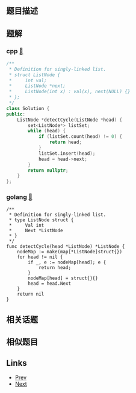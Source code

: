 
# [](https://leetcode-cn.com/problems/linked-list-cycle-lcci)

## 题目描述



## 题解

### cpp [🔗](linked-list-cycle-lcci.cpp) 
```cpp
/**
 * Definition for singly-linked list.
 * struct ListNode {
 *     int val;
 *     ListNode *next;
 *     ListNode(int x) : val(x), next(NULL) {}
 * };
 */
class Solution {
public:
    ListNode *detectCycle(ListNode *head) {
        set<ListNode*> listSet;
        while (head) {
            if (listSet.count(head) != 0) {
                return head;
            }
            listSet.insert(head);
            head = head->next; 
        }
        return nullptr;
    }
};
```
### golang [🔗](linked-list-cycle-lcci.go) 
```golang
/**
 * Definition for singly-linked list.
 * type ListNode struct {
 *     Val int
 *     Next *ListNode
 * }
 */
func detectCycle(head *ListNode) *ListNode {
    nodeMap := make(map[*ListNode]struct{})
    for head != nil {
        if _, e := nodeMap[head]; e {
            return head;
        }
        nodeMap[head] = struct{}{}
        head = head.Next
    }   
    return nil
}
```


## 相关话题



## 相似题目



## Links

- [Prev](../is-unique-lcci/README.md) 
- [Next](../minimum-height-tree-lcci/README.md) 

